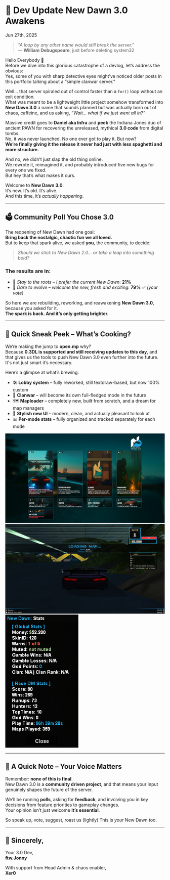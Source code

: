# 🚀 Dev Update New Dawn 3.0 Awakens

Jun 27th, 2025

> *"A loop by any other name would still break the server."*  
> — **William Debugspeare**, just before deleting system32

Hello Everybody 👋  
Before we dive into this glorious catastrophe of a devlog, let’s address the obvious:  
Yes, some of you with sharp detective eyes might’ve noticed older posts in this portfolio talking about a “simple clanwar server.”  

Well... that server spiraled out of control faster than a `for()` loop without an exit condition.  
What was meant to be a lightweight little project somehow transformed into **New Dawn 3.0** a name that sounds planned but was actually born out of chaos, caffeine, and us asking, *“Wait… what if we just went all in?”*

Massive credit goes to **Daniel aka Infra** and **peek** the Indiana Jones duo of ancient PAWN for recovering the unreleased, mythical **3.0 code** from digital tombs.  
No, it was never launched. No one ever got to play it. But now?  
**We’re finally giving it the release it never had just with less spaghetti and more structure.**

And no, we didn’t just slap the old thing online.  
We rewrote it, reimagined it, and probably introduced five new bugs for every one we fixed.  
But hey that’s what makes it ours.

Welcome to **New Dawn 3.0**.  
It’s new. It’s old. It’s alive.  
And this time, it’s *actually happening*.

---

## 🗳️ Community Poll You Chose 3.0

The reopening of New Dawn had one goal:  
**Bring back the nostalgic, chaotic fun we all loved.**  
But to keep that spark alive, we asked **you**, the community, to decide:

> *Should we stick to New Dawn 2.0… or take a leap into something bold?*

### **The results are in:**
- 🧱 *Stay to the roots – I prefer the current New Dawn*: **21%**
- 🚀 *Dare to evolve – welcome the new, fresh and exciting*: **79%** ✅ *(your vote)*

So here we are rebuilding, reworking, and reawakening **New Dawn 3.0**, because you asked for it.  
**The spark is back. And it’s only getting brighter.**

---

## 👀 Quick Sneak Peek – What’s Cooking?

We’re making the jump to **open.mp** why?  
Because **0.3DL is supported and still receiving updates to this day**, and that gives us the tools to push New Dawn 3.0 even further into the future. It's not just smart it’s necessary.

Here’s a glimpse at what’s brewing:

- 🛠️ **Lobby system** – fully reworked, still textdraw-based, but now 100% custom  
- 🏁 **Clanwar** – will become its own full-fledged mode in the future  
- 🗺️ **Maploader** – completely new, built from scratch, and a dream for map managers  
- 🎨 **Stylish new UI** – modern, clean, and actually pleasant to look at
- 📊 **Per-mode stats** – fully organized and tracked separately for each mode

![Lobby](../assets/post7/lobby.png)
![OverallUI](../assets/post7/overall.png)
![Stats](../assets/post7/stats.png)

---

## 📢 A Quick Note – Your Voice Matters

Remember: **none of this is final**.  
New Dawn 3.0 is a **community driven project**, and that means your input genuinely shapes the future of the server.

We’ll be running **polls**, asking for **feedback**, and involving you in key decisions from feature priorities to gameplay changes.  
Your opinion isn’t just welcome **it’s essential**.

So speak up, vote, suggest, roast us (lightly)
This is *your* New Dawn too.

---

## 💌 Sincerely,

Your 3.0 Dev,  
**ftw.Jonny**

With support from Head Admin & chaos enabler,  
**Xer0**

